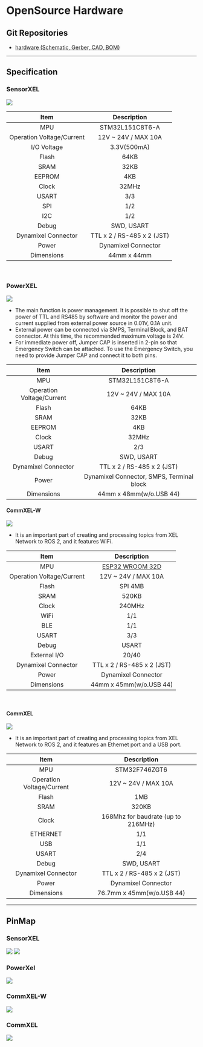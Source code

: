 # OpenSource Hardware

## Git Repositories
- [hardware (Schematic, Gerber, CAD, BOM)](https://github.com/ROBOTIS-GIT/XelNetwork_Hardware)

---

## Specification
### SensorXEL
![](_static/sensorxel_rev_f.png)
  
|Item|Description|
|:-:|:-:|
|MPU | STM32L151C8T6-A|
|Operation Voltage/Current | 12V ~ 24V / MAX 10A|
|I/O Voltage | 3.3V(500mA)|
|Flash | 64KB|
|SRAM | 32KB|
|EEPROM | 4KB|
|Clock | 32MHz|
|USART | 3/3|
|SPI | 1/2|
|I2C | 1/2|
|Debug | SWD, USART|
|Dynamixel Connector | TTL x 2 / RS-485 x 2 (JST)|
|Power | Dynamixel Connector|
|Dimensions | 44mm x 44mm|

<br>

### PowerXEL
![](_static/powerxel_rev_f.png)

  - The main function is power management. It is possible to shut off the power of TTL and RS485 by software and monitor the power and current supplied from external power source in 0.01V, 0.1A unit.
  - External power can be connected via SMPS, Terminal Block, and BAT connector. At this time, the recommended maximum voltage is 24V.
  - For immediate power off, Jumper CAP is inserted in 2-pin so that Emergency Switch can be attached. To use the Emergency Switch, you need to provide Jumper CAP and connect it to both pins.

|Item|Description|
|:-:|:-:|
|MPU | STM32L151C8T6-A|
|Operation Voltage/Current | 12V ~ 24V / MAX 10A|
|Flash | 64KB|
|SRAM | 32KB|
|EEPROM | 4KB|
|Clock | 32MHz|
|USART | 2/3|
|Debug | SWD, USART|
|Dynamixel Connector | TTL x 2 / RS-485 x 2 (JST)|
|Power | Dynamixel Connector, SMPS, Terminal block|
|Dimensions | 44mm x 48mm(w/o.USB 44)|


#### CommXEL-W
![](_static/commxel_w_rev_c.png)

  - It is an important part of creating and processing topics from XEL Network to ROS 2, and it features WiFi.

|Item|Description|
|:-:|:-:|
|MPU | [ESP32 WROOM 32D](https://www.espressif.com/en/products/hardware/esp32/overview)|
|Operation Voltage/Current | 12V ~ 24V / MAX 10A|
|Flash | SPI 4MB|
|SRAM | 520KB|
|Clock | 240MHz|
|WiFi | 1/1|
|BLE | 1/1|
|USART | 3/3|
|Debug | USART|
|External I/O | 20/40|
|Dynamixel Connector | TTL x 2 / RS-485 x 2 (JST)|
|Power | Dynamixel Connector|
|Dimensions | 44mm x 45mm(w/o.USB 44)|


<br>

#### CommXEL
![](_static/commxel_rev_e.png)
  - It is an important part of creating and processing topics from XEL Network to ROS 2, and it features an Ethernet port and a USB port.

|Item|Description|
|:-:|:-:|
|MPU | STM32F746ZGT6|
|Operation Voltage/Current | 12V ~ 24V / MAX 10A|
|Flash | 1MB|
|SRAM | 320KB|
|Clock | 168Mhz for baudrate (up to 216MHz)|
|ETHERNET | 1/1|
|USB | 1/1|
|USART | 2/4|
|Debug | SWD, USART|
|Dynamixel Connector | TTL x 2 / RS-485 x 2 (JST)|
|Power | Dynamixel Connector|
|Dimensions | 76.7mm x 45mm(w/o.USB 44)|

---

## PinMap

### SensorXEL
![](_static/pinmap_sensorxel_rev_f_1.png)
![](_static/pinmap_sensorxel_rev_f_2.png)

### PowerXel
![](_static/pinmap_powerxel_rev_f.png)

### CommXEL-W
![](_static/pinmap_commxel_w_rev_c.png)

### CommXEL
![](_static/pinmap_commxel_rev_e.png)